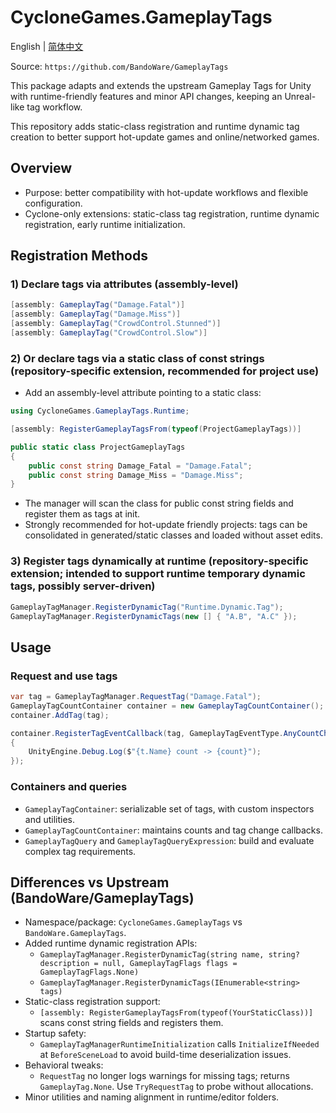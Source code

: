 # CycloneGames.GameplayTags
English | [简体中文](./README.SCH.md)

Source: `https://github.com/BandoWare/GameplayTags`

This package adapts and extends the upstream Gameplay Tags for Unity with runtime-friendly features and minor API changes, keeping an Unreal-like tag workflow.

This repository adds static-class registration and runtime dynamic tag creation to better support hot-update games and online/networked games.

## Overview

- Purpose: better compatibility with hot-update workflows and flexible configuration.
- Cyclone-only extensions: static-class tag registration, runtime dynamic registration, early runtime initialization.

## Registration Methods

### 1) Declare tags via attributes (assembly-level)

```csharp
[assembly: GameplayTag("Damage.Fatal")]
[assembly: GameplayTag("Damage.Miss")]
[assembly: GameplayTag("CrowdControl.Stunned")]
[assembly: GameplayTag("CrowdControl.Slow")]
```

### 2) Or declare tags via a static class of const strings (repository-specific extension, recommended for project use)

- Add an assembly-level attribute pointing to a static class:

```csharp
using CycloneGames.GameplayTags.Runtime;

[assembly: RegisterGameplayTagsFrom(typeof(ProjectGameplayTags))]

public static class ProjectGameplayTags
{
    public const string Damage_Fatal = "Damage.Fatal";
    public const string Damage_Miss = "Damage.Miss";
}
```

- The manager will scan the class for public const string fields and register them as tags at init.
- Strongly recommended for hot-update friendly projects: tags can be consolidated in generated/static classes and loaded without asset edits.

### 3) Register tags dynamically at runtime (repository-specific extension; intended to support runtime temporary dynamic tags, possibly server-driven)

```csharp
GameplayTagManager.RegisterDynamicTag("Runtime.Dynamic.Tag");
GameplayTagManager.RegisterDynamicTags(new [] { "A.B", "A.C" });
```

## Usage

### Request and use tags

```csharp
var tag = GameplayTagManager.RequestTag("Damage.Fatal");
GameplayTagCountContainer container = new GameplayTagCountContainer();
container.AddTag(tag);

container.RegisterTagEventCallback(tag, GameplayTagEventType.AnyCountChange, (t, count) =>
{
    UnityEngine.Debug.Log($"{t.Name} count -> {count}");
});
```

### Containers and queries

- `GameplayTagContainer`: serializable set of tags, with custom inspectors and utilities.
- `GameplayTagCountContainer`: maintains counts and tag change callbacks.
- `GameplayTagQuery` and `GameplayTagQueryExpression`: build and evaluate complex tag requirements.

## Differences vs Upstream (BandoWare/GameplayTags)

- Namespace/package: `CycloneGames.GameplayTags` vs `BandoWare.GameplayTags`.
- Added runtime dynamic registration APIs:
  - `GameplayTagManager.RegisterDynamicTag(string name, string? description = null, GameplayTagFlags flags = GameplayTagFlags.None)`
  - `GameplayTagManager.RegisterDynamicTags(IEnumerable<string> tags)`
- Static-class registration support:
  - `[assembly: RegisterGameplayTagsFrom(typeof(YourStaticClass))]` scans const string fields and registers them.
- Startup safety:
  - `GameplayTagManagerRuntimeInitialization` calls `InitializeIfNeeded` at `BeforeSceneLoad` to avoid build-time deserialization issues.
- Behavioral tweaks:
  - `RequestTag` no longer logs warnings for missing tags; returns `GameplayTag.None`. Use `TryRequestTag` to probe without allocations.
- Minor utilities and naming alignment in runtime/editor folders.

